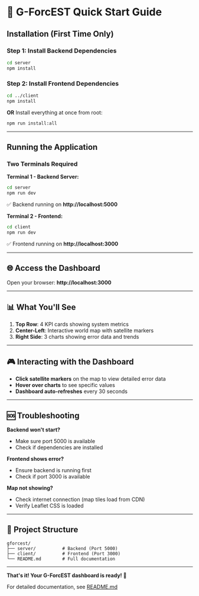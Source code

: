 # 🚀 G-ForcEST Quick Start Guide

## Installation (First Time Only)

### Step 1: Install Backend Dependencies
```bash
cd server
npm install
```

### Step 2: Install Frontend Dependencies
```bash
cd ../client
npm install
```

**OR** Install everything at once from root:
```bash
npm run install:all
```

---

## Running the Application

### Two Terminals Required

**Terminal 1 - Backend Server:**
```bash
cd server
npm run dev
```
✅ Backend running on **http://localhost:5000**

**Terminal 2 - Frontend:**
```bash
cd client
npm run dev
```
✅ Frontend running on **http://localhost:3000**

---

## 🌐 Access the Dashboard

Open your browser: **http://localhost:3000**

---

## 📊 What You'll See

1. **Top Row**: 4 KPI cards showing system metrics
2. **Center-Left**: Interactive world map with satellite markers
3. **Right Side**: 3 charts showing error data and trends

---

## 🎮 Interacting with the Dashboard

- **Click satellite markers** on the map to view detailed error data
- **Hover over charts** to see specific values
- **Dashboard auto-refreshes** every 30 seconds

---

## 🆘 Troubleshooting

**Backend won't start?**
- Make sure port 5000 is available
- Check if dependencies are installed

**Frontend shows error?**
- Ensure backend is running first
- Check if port 3000 is available

**Map not showing?**
- Check internet connection (map tiles load from CDN)
- Verify Leaflet CSS is loaded

---

## 📁 Project Structure

```
gforcest/
├── server/          # Backend (Port 5000)
├── client/          # Frontend (Port 3000)
└── README.md        # Full documentation
```

---

**That's it! Your G-ForcEST dashboard is ready! 🎉**

For detailed documentation, see [README.md](README.md)
